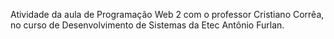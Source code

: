 Atividade da aula de Programação Web 2 com o professor Cristiano Corrêa, no curso de Desenvolvimento de Sistemas da Etec Antônio Furlan.